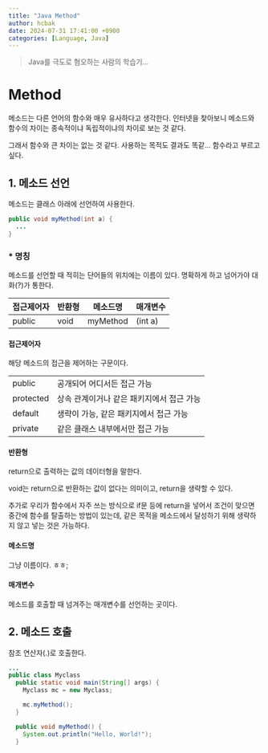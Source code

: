 ```yaml
---
title: "Java Method"
author: hcbak
date: 2024-07-31 17:41:00 +0900
categories: [Language, Java]
---
```


> Java를 극도로 혐오하는 사람의 학습기...

# Method
메소드는 다른 언어의 함수와 매우 유사하다고 생각한다. 인터넷을 찾아보니 메소드와 함수의 차이는 종속적이냐 독립적이냐의 차이로 보는 것 같다.

그래서 함수와 큰 차이는 없는 것 같다. 사용하는 목적도 결과도 똑같... 함수라고 부르고 싶다.

## 1. 메소드 선언
메소드는 클래스 아래에 선언하여 사용한다.
```java
public void myMethod(int a) {
  ...
}
```

### * 명칭
메소드를 선언할 때 적히는 단어들의 위치에는 이름이 있다. 명확하게 하고 넘어가야 대화(?)가 통한다.

  
|접근제어자|반환형|메소드명|매개변수|
|-|-|-|-|
|public|void|myMethod|(int a)|
  

#### 접근제어자
해당 메소드의 접근을 제어하는 구문이다.


|||
|-|-|
|public|공개되어 어디서든 접근 가능|
|protected|상속 관계이거나 같은 패키지에서 접근 가능|
|default|생략이 가능, 같은 패키지에서 접근 가능|
|private|같은 클래스 내부에서만 접근 가능|


#### 반환형
return으로 출력하는 값의 데이터형을 말한다.

void는 return으로 반환하는 값이 없다는 의미이고, return을 생략할 수 있다.

추가로 우리가 함수에서 자주 쓰는 방식으로 if문 등에 return을 넣어서 조건이 맞으면 중간에 함수를 탈출하는 방법이 있는데, 같은 목적을 메소드에서 달성하기 위해 생략하지 않고 넣는 것은 가능하다.

#### 메소드명
그냥 이름이다. ㅎㅎ;

#### 매개변수
메소드를 호출할 때 넘겨주는 매개변수를 선언하는 곳이다.


## 2. 메소드 호출

참조 연산자(.)로 호출한다.

```java
...
public class Myclass
  public static void main(String[] args) {
    Myclass mc = new Myclass;

    mc.myMethod();
  }

  public void myMethod() {
    System.out.println("Hello, World!");
  }
```

